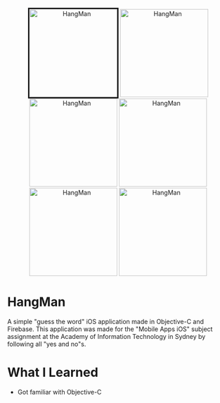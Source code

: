 <p align="center"><img src="https://dovgopol.dev/images/apps/hangman/github/1.png" width="200" title="HangMan" style="border-style: solid;">     <img src="https://dovgopol.dev/images/apps/hangman/github/2.png" width="200" title="HangMan">     <img src="https://dovgopol.dev/images/apps/hangman/github/3.png" width="200" title="HangMan">     <img src="https://dovgopol.dev/images/apps/hangman/github/4.png" width="200" title="HangMan">     <img src="https://dovgopol.dev/images/apps/hangman/github/5.png" width="200" title="HangMan">     <img src="https://dovgopol.dev/images/apps/hangman/github/6.png" width="200" title="HangMan"></p>

# HangMan
A simple "guess the word" iOS application made in Objective-C and Firebase. This application was made for the "Mobile Apps iOS" subject assignment at the Academy of Information Technology in Sydney by following all "yes and no"s.


# What I Learned
* Got familiar with Objective-C
